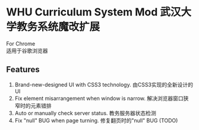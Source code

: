 # WHU Curriculum System Mod 武汉大学教务系统魔改扩展
For Chrome  
适用于谷歌浏览器
## Features
1. Brand-new-designed UI with CSS3 technology. 由CSS3实现的全新设计的UI
2. Fix element misarrangement when window is narrow. 解决浏览器窗口狭窄时的元素错排
3. Auto or manually check server status. 教务服务器状态检测
4. Fix "null" BUG when page turning. 修复翻页时的"null" BUG (TODO)
